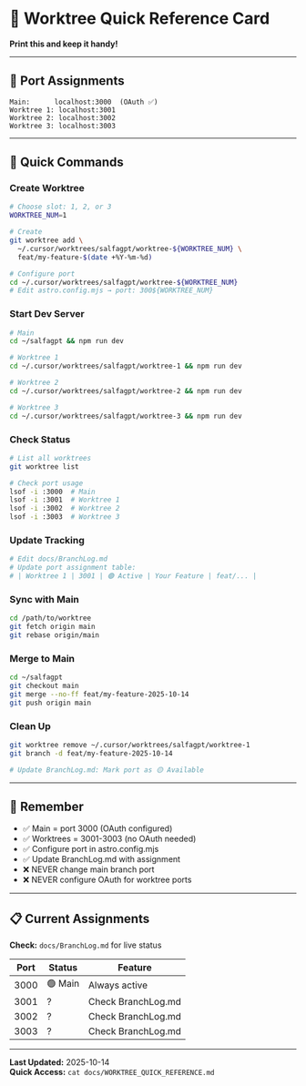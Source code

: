 # 🚀 Worktree Quick Reference Card

**Print this and keep it handy!**

---

## 📌 Port Assignments

```
Main:      localhost:3000  (OAuth ✅)
Worktree 1: localhost:3001
Worktree 2: localhost:3002
Worktree 3: localhost:3003
```

---

## 🎯 Quick Commands

### Create Worktree
```bash
# Choose slot: 1, 2, or 3
WORKTREE_NUM=1

# Create
git worktree add \
  ~/.cursor/worktrees/salfagpt/worktree-${WORKTREE_NUM} \
  feat/my-feature-$(date +%Y-%m-%d)

# Configure port
cd ~/.cursor/worktrees/salfagpt/worktree-${WORKTREE_NUM}
# Edit astro.config.mjs → port: 300${WORKTREE_NUM}
```

### Start Dev Server
```bash
# Main
cd ~/salfagpt && npm run dev

# Worktree 1
cd ~/.cursor/worktrees/salfagpt/worktree-1 && npm run dev

# Worktree 2
cd ~/.cursor/worktrees/salfagpt/worktree-2 && npm run dev

# Worktree 3
cd ~/.cursor/worktrees/salfagpt/worktree-3 && npm run dev
```

### Check Status
```bash
# List all worktrees
git worktree list

# Check port usage
lsof -i :3000  # Main
lsof -i :3001  # Worktree 1
lsof -i :3002  # Worktree 2
lsof -i :3003  # Worktree 3
```

### Update Tracking
```bash
# Edit docs/BranchLog.md
# Update port assignment table:
# | Worktree 1 | 3001 | 🟢 Active | Your Feature | feat/... |
```

### Sync with Main
```bash
cd /path/to/worktree
git fetch origin main
git rebase origin/main
```

### Merge to Main
```bash
cd ~/salfagpt
git checkout main
git merge --no-ff feat/my-feature-2025-10-14
git push origin main
```

### Clean Up
```bash
git worktree remove ~/.cursor/worktrees/salfagpt/worktree-1
git branch -d feat/my-feature-2025-10-14

# Update BranchLog.md: Mark port as 🟡 Available
```

---

## 🚨 Remember

- ✅ Main = port 3000 (OAuth configured)
- ✅ Worktrees = 3001-3003 (no OAuth needed)
- ✅ Configure port in astro.config.mjs
- ✅ Update BranchLog.md with assignment
- ❌ NEVER change main branch port
- ❌ NEVER configure OAuth for worktree ports

---

## 📋 Current Assignments

**Check:** `docs/BranchLog.md` for live status

| Port | Status | Feature |
|---|---|---|
| 3000 | 🟢 Main | Always active |
| 3001 | ? | Check BranchLog.md |
| 3002 | ? | Check BranchLog.md |
| 3003 | ? | Check BranchLog.md |

---

**Last Updated:** 2025-10-14  
**Quick Access:** `cat docs/WORKTREE_QUICK_REFERENCE.md`

